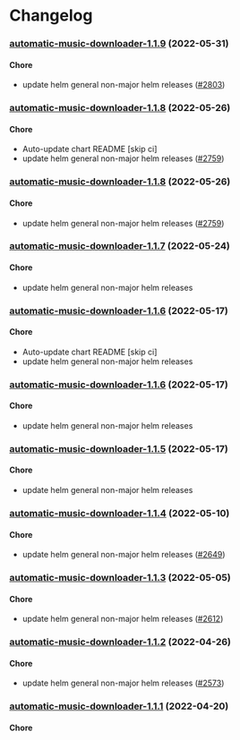 # Changelog<br>


<a name="automatic-music-downloader-1.1.9"></a>
### [automatic-music-downloader-1.1.9](https://github.com/truecharts/apps/compare/automatic-music-downloader-1.1.8...automatic-music-downloader-1.1.9) (2022-05-31)

#### Chore

* update helm general non-major helm releases ([#2803](https://github.com/truecharts/apps/issues/2803))



<a name="automatic-music-downloader-1.1.8"></a>
### [automatic-music-downloader-1.1.8](https://github.com/truecharts/apps/compare/automatic-music-downloader-1.1.7...automatic-music-downloader-1.1.8) (2022-05-26)

#### Chore

* Auto-update chart README [skip ci]
* update helm general non-major helm releases ([#2759](https://github.com/truecharts/apps/issues/2759))



<a name="automatic-music-downloader-1.1.8"></a>
### [automatic-music-downloader-1.1.8](https://github.com/truecharts/apps/compare/automatic-music-downloader-1.1.7...automatic-music-downloader-1.1.8) (2022-05-26)

#### Chore

* update helm general non-major helm releases ([#2759](https://github.com/truecharts/apps/issues/2759))



<a name="automatic-music-downloader-1.1.7"></a>
### [automatic-music-downloader-1.1.7](https://github.com/truecharts/apps/compare/automatic-music-downloader-1.1.6...automatic-music-downloader-1.1.7) (2022-05-24)

#### Chore

* update helm general non-major helm releases



<a name="automatic-music-downloader-1.1.6"></a>
### [automatic-music-downloader-1.1.6](https://github.com/truecharts/apps/compare/automatic-music-downloader-1.1.5...automatic-music-downloader-1.1.6) (2022-05-17)

#### Chore

* Auto-update chart README [skip ci]
* update helm general non-major helm releases



<a name="automatic-music-downloader-1.1.6"></a>
### [automatic-music-downloader-1.1.6](https://github.com/truecharts/apps/compare/automatic-music-downloader-1.1.5...automatic-music-downloader-1.1.6) (2022-05-17)

#### Chore

* update helm general non-major helm releases



<a name="automatic-music-downloader-1.1.5"></a>
### [automatic-music-downloader-1.1.5](https://github.com/truecharts/apps/compare/automatic-music-downloader-1.1.4...automatic-music-downloader-1.1.5) (2022-05-17)

#### Chore

* update helm general non-major helm releases



<a name="automatic-music-downloader-1.1.4"></a>
### [automatic-music-downloader-1.1.4](https://github.com/truecharts/apps/compare/automatic-music-downloader-1.1.3...automatic-music-downloader-1.1.4) (2022-05-10)

#### Chore

* update helm general non-major helm releases ([#2649](https://github.com/truecharts/apps/issues/2649))



<a name="automatic-music-downloader-1.1.3"></a>
### [automatic-music-downloader-1.1.3](https://github.com/truecharts/apps/compare/automatic-music-downloader-1.1.2...automatic-music-downloader-1.1.3) (2022-05-05)

#### Chore

* update helm general non-major helm releases ([#2612](https://github.com/truecharts/apps/issues/2612))



<a name="automatic-music-downloader-1.1.2"></a>
### [automatic-music-downloader-1.1.2](https://github.com/truecharts/apps/compare/automatic-music-downloader-1.1.1...automatic-music-downloader-1.1.2) (2022-04-26)

#### Chore

* update helm general non-major helm releases ([#2573](https://github.com/truecharts/apps/issues/2573))



<a name="automatic-music-downloader-1.1.1"></a>
### [automatic-music-downloader-1.1.1](https://github.com/truecharts/apps/compare/automatic-music-downloader-1.1.0...automatic-music-downloader-1.1.1) (2022-04-20)

#### Chore
